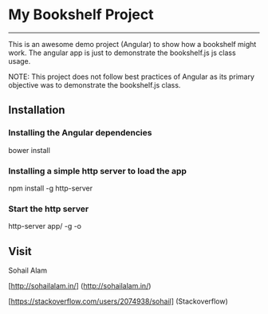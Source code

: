# My Bookshelf Project
----------------------

This is an awesome demo project (Angular) to show how a bookshelf might work.
The angular app is just to demonstrate the bookshelf.js js class usage.

NOTE: This project does not follow best practices of Angular as its primary objective was to 
demonstrate the bookshelf.js class.


## Installation

### Installing the Angular dependencies
bower install

### Installing a simple http server to load the app
npm install -g http-server

### Start the http server
http-server app/ -g -o


## Visit
Sohail Alam 

[http://sohailalam.in/] (http://sohailalam.in/)

[https://stackoverflow.com/users/2074938/sohail] (Stackoverflow)
